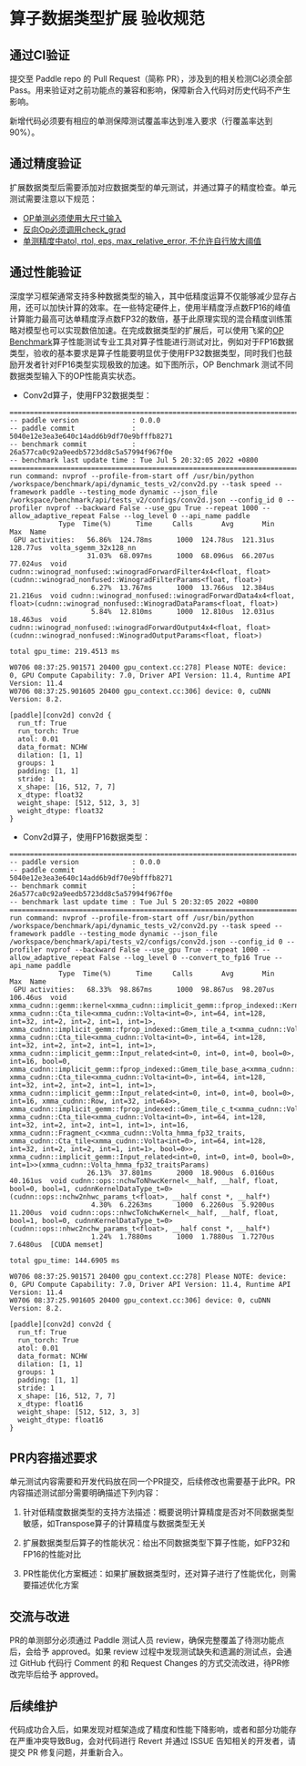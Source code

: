 # 算子数据类型扩展 验收规范

## 通过CI验证

提交至 Paddle repo 的 Pull Request（简称 PR），涉及到的相关检测CI必须全部 Pass。用来验证对之前功能点的兼容和影响，保障新合入代码对历史代码不产生影响。

新增代码必须要有相应的单测保障测试覆盖率达到准入要求（行覆盖率达到90%）。

## 通过精度验证

扩展数据类型后需要添加对应数据类型的单元测试，并通过算子的精度检查。单元测试需要注意以下规范：
- [OP单测必须使用大尺寸输入](https://github.com/PaddlePaddle/Paddle/wiki/OP-test-input-shape-requirements)
- [反向Op必须调用check_grad](https://github.com/PaddlePaddle/Paddle/wiki/Gradient-Check-Is-Required-for-Op-Test)
- [单测精度中atol, rtol, eps, max_relative_error, 不允许自行放大阈值](https://github.com/PaddlePaddle/Paddle/wiki/OP-test-accuracy-requirements)

## 通过性能验证

深度学习框架通常支持多种数据类型的输入，其中低精度运算不仅能够减少显存占用，还可以加快计算的效率。在一些特定硬件上，使用半精度浮点数FP16的峰值计算能力最高可达单精度浮点数FP32的数倍，基于此原理实现的混合精度训练策略对模型也可以实现数倍加速。在完成数据类型的扩展后，可以使用飞桨的[OP Benchmark](https://github.com/PaddlePaddle/benchmark/tree/master/api)算子性能测试专业工具对算子性能进行测试对比，例如对于FP16数据类型，验收的基本要求是算子性能要明显优于使用FP32数据类型，同时我们也鼓励开发者针对FP16类型实现极致的加速。如下图所示，OP Benchmark 测试不同数据类型输入下的OP性能真实状态。

- Conv2d算子，使用FP32数据类型：
```
===========================================================================
-- paddle version             : 0.0.0
-- paddle commit              : 5040e12e3ea3e640c14add6b9df70e9bfffb8271
-- benchmark commit           : 26a577ca0c92a9eedb5723dd8c5a57994f967f0e
-- benchmark last update time : Tue Jul 5 20:32:05 2022 +0800
===========================================================================
run command: nvprof --profile-from-start off /usr/bin/python /workspace/benchmark/api/dynamic_tests_v2/conv2d.py --task speed --framework paddle --testing_mode dynamic --json_file /workspace/benchmark/api/tests_v2/configs/conv2d.json --config_id 0 --profiler nvprof --backward False --use_gpu True --repeat 1000 --allow_adaptive_repeat False --log_level 0 --api_name paddle
            Type  Time(%)      Time     Calls       Avg       Min       Max  Name
 GPU activities:   56.86%  124.78ms      1000  124.78us  121.31us  128.77us  volta_sgemm_32x128_nn
                   31.03%  68.097ms      1000  68.096us  66.207us  77.024us  void cudnn::winograd_nonfused::winogradForwardFilter4x4<float, float>(cudnn::winograd_nonfused::WinogradFilterParams<float, float>)
                    6.27%  13.767ms      1000  13.766us  12.384us  21.216us  void cudnn::winograd_nonfused::winogradForwardData4x4<float, float>(cudnn::winograd_nonfused::WinogradDataParams<float, float>)
                    5.84%  12.810ms      1000  12.810us  12.031us  18.463us  void cudnn::winograd_nonfused::winogradForwardOutput4x4<float, float>(cudnn::winograd_nonfused::WinogradOutputParams<float, float>)

total gpu_time: 219.4513 ms

W0706 08:37:25.901571 20400 gpu_context.cc:278] Please NOTE: device: 0, GPU Compute Capability: 7.0, Driver API Version: 11.4, Runtime API Version: 11.4
W0706 08:37:25.901605 20400 gpu_context.cc:306] device: 0, cuDNN Version: 8.2.

[paddle][conv2d] conv2d {
  run_tf: True
  run_torch: True
  atol: 0.01
  data_format: NCHW
  dilation: [1, 1]
  groups: 1
  padding: [1, 1]
  stride: 1
  x_shape: [16, 512, 7, 7]
  x_dtype: float32
  weight_shape: [512, 512, 3, 3]
  weight_dtype: float32
}
```

- Conv2d算子，使用FP16数据类型：
```
===========================================================================
-- paddle version             : 0.0.0
-- paddle commit              : 5040e12e3ea3e640c14add6b9df70e9bfffb8271
-- benchmark commit           : 26a577ca0c92a9eedb5723dd8c5a57994f967f0e
-- benchmark last update time : Tue Jul 5 20:32:05 2022 +0800
===========================================================================
run command: nvprof --profile-from-start off /usr/bin/python /workspace/benchmark/api/dynamic_tests_v2/conv2d.py --task speed --framework paddle --testing_mode dynamic --json_file /workspace/benchmark/api/tests_v2/configs/conv2d.json --config_id 0 --profiler nvprof --backward False --use_gpu True --repeat 1000 --allow_adaptive_repeat False --log_level 0 --convert_to_fp16 True --api_name paddle
            Type  Time(%)      Time     Calls       Avg       Min       Max  Name
 GPU activities:   68.33%  98.867ms      1000  98.867us  98.207us  106.46us  void xmma_cudnn::gemm::kernel<xmma_cudnn::implicit_gemm::fprop_indexed::Kernel_traits<xmma_cudnn::Volta_hmma_fp32_traits, xmma_cudnn::Cta_tile<xmma_cudnn::Volta<int=0>, int=64, int=128, int=32, int=2, int=2, int=1, int=1>, xmma_cudnn::implicit_gemm::fprop_indexed::Gmem_tile_a_t<xmma_cudnn::Volta_hmma_fp32_traits, xmma_cudnn::Cta_tile<xmma_cudnn::Volta<int=0>, int=64, int=128, int=32, int=2, int=2, int=1, int=1>, xmma_cudnn::implicit_gemm::Input_related<int=0, int=0, int=0, bool=0>, int=16, bool=0, xmma_cudnn::implicit_gemm::fprop_indexed::Gmem_tile_base_a<xmma_cudnn::Volta_hmma_fp32_traits, xmma_cudnn::Cta_tile<xmma_cudnn::Volta<int=0>, int=64, int=128, int=32, int=2, int=2, int=1, int=1>, xmma_cudnn::implicit_gemm::Input_related<int=0, int=0, int=0, bool=0>, int=16, xmma_cudnn::Row, int=32, int=64>>, xmma_cudnn::implicit_gemm::fprop_indexed::Gmem_tile_c_t<xmma_cudnn::Volta_hmma_fp32_traits, xmma_cudnn::Cta_tile<xmma_cudnn::Volta<int=0>, int=64, int=128, int=32, int=2, int=2, int=1, int=1>, int=16, xmma_cudnn::Fragment_c<xmma_cudnn::Volta_hmma_fp32_traits, xmma_cudnn::Cta_tile<xmma_cudnn::Volta<int=0>, int=64, int=128, int=32, int=2, int=2, int=1, int=1>, bool=0>>, xmma_cudnn::implicit_gemm::Input_related<int=0, int=0, int=0, bool=0>, int=1>>(xmma_cudnn::Volta_hmma_fp32_traitsParams)
                   26.13%  37.801ms      2000  18.900us  6.0160us  40.161us  void cudnn::ops::nchwToNhwcKernel<__half, __half, float, bool=0, bool=1, cudnnKernelDataType_t=0>(cudnn::ops::nchw2nhwc_params_t<float>, __half const *, __half*)
                    4.30%  6.2263ms      1000  6.2260us  5.9200us  11.200us  void cudnn::ops::nhwcToNchwKernel<__half, __half, float, bool=1, bool=0, cudnnKernelDataType_t=0>(cudnn::ops::nhwc2nchw_params_t<float>, __half const *, __half*)
                    1.24%  1.7880ms      1000  1.7880us  1.7270us  7.6480us  [CUDA memset]

total gpu_time: 144.6905 ms

W0706 08:37:25.901571 20400 gpu_context.cc:278] Please NOTE: device: 0, GPU Compute Capability: 7.0, Driver API Version: 11.4, Runtime API Version: 11.4
W0706 08:37:25.901605 20400 gpu_context.cc:306] device: 0, cuDNN Version: 8.2.

[paddle][conv2d] conv2d {
  run_tf: True
  run_torch: True
  atol: 0.01
  data_format: NCHW
  dilation: [1, 1]
  groups: 1
  padding: [1, 1]
  stride: 1
  x_shape: [16, 512, 7, 7]
  x_dtype: float16
  weight_shape: [512, 512, 3, 3]
  weight_dtype: float16
}
```

## PR内容描述要求

单元测试内容需要和开发代码放在同一个PR提交，后续修改也需要基于此PR。PR内容描述测试部分需要明确描述下列内容：

1. 针对低精度数据类型的支持方法描述：概要说明计算精度是否对不同数据类型敏感，如Transpose算子的计算精度与数据类型无关

2. 扩展数据类型后算子的性能状况：给出不同数据类型下算子性能，如FP32和FP16的性能对比

3. PR性能优化方案概述：如果扩展数据类型时，还对算子进行了性能优化，则需要描述优化方案

## 交流与改进

PR的单测部分必须通过 Paddle 测试人员 review，确保完整覆盖了待测功能点后，会给予 approved。如果 review 过程中发现测试缺失和遗漏的测试点，会通过 GitHub 代码行 Comment 的和 Request Changes 的方式交流改进，待PR修改完毕后给予 approved。

## 后续维护

代码成功合入后，如果发现对框架造成了精度和性能下降影响，或者和部分功能存在严重冲突导致Bug，会对代码进行 Revert 并通过 ISSUE 告知相关的开发者，请提交 PR 修复问题，并重新合入。
